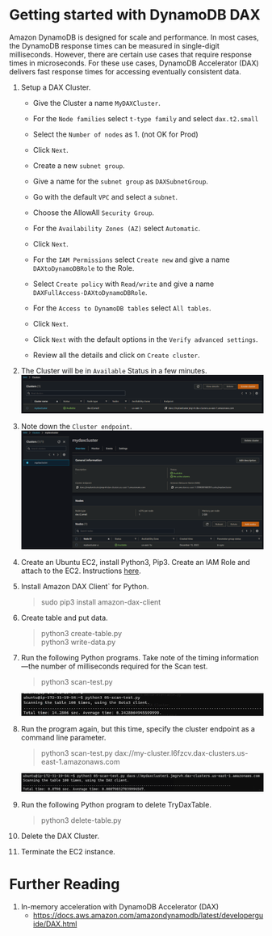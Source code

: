 # Getting started with DynamoDB DAX

Amazon DynamoDB is designed for scale and performance. In most cases, the DynamoDB response times can be measured in single-digit milliseconds. However, there are certain use cases that require response times in microseconds. For these use cases, DynamoDB Accelerator (DAX) delivers fast response times for accessing eventually consistent data.

1. Setup a DAX Cluster.
    - Give the Cluster a name `MyDAXCluster`.
    - For the `Node families` select `t-type family` and select `dax.t2.small`
    - Select the `Number of nodes` as 1. (not OK for Prod)
    - Click `Next`.

    - Create a new `subnet group`.
    - Give a name for the `subnet group` as `DAXSubnetGroup`.
    - Go with the default `VPC` and select a `subnet`.
    - Choose the AllowAll `Security Group`.
    - For the `Availability Zones (AZ)` select `Automatic`.
    - Click `Next`.

    - For the `IAM Permissions` select `Create new` and give a name `DAXtoDynamoDBRole` to the Role.
    - Select `Create policy` with `Read/write` and give a name `DAXFullAccess-DAXtoDynamoDBRole`.
    - For the `Access to DynamoDB tables` select `All tables`.
    - Click `Next`.

    - Click `Next` with the default options in the `Verify advanced settings`.

    - Review all the details and click on `Create cluster`.

1. The Cluster will be in `Available` Status in a few minutes.
![](images/2022-12-13-22-08-56.png)

1. Note down the `Cluster endpoint`.
![](images/2022-12-13-22-09-31.png)

1. Create an Ubuntu EC2, install Python3, Pip3. Create an IAM Role and attach to the EC2. Instructions [here](https://github.com/praveensripati/learn-aws/tree/main/AWS-Interfaces/python-interface).

1. Install Amazon DAX Client` for Python.
    >sudo pip3 install amazon-dax-client

1. Create table and put data.
    >python3 create-table.py  
    >python3 write-data.py

1. Run the following Python programs. Take note of the timing information—the number of milliseconds required for the Scan test.
    >python3 scan-test.py

    ![](images/2022-12-13-22-51-50.png)

1. Run the program again, but this time, specify the cluster endpoint as a command line parameter.
    >python3 scan-test.py dax://my-cluster.l6fzcv.dax-clusters.us-east-1.amazonaws.com

    ![](images/2022-12-13-22-50-15.png)

1. Run the following Python program to delete TryDaxTable.
    >python3 delete-table.py

1. Delete the DAX Cluster.

1. Terminate the EC2 instance.

# Further Reading

1. In-memory acceleration with DynamoDB Accelerator (DAX)
    - https://docs.aws.amazon.com/amazondynamodb/latest/developerguide/DAX.html